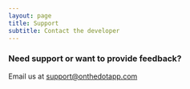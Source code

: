 ```yaml
---
layout: page
title: Support
subtitle: Contact the developer
---
```


### Need support or want to provide feedback? 

Email us at [support@onthedotapp.com](mailto:support@onthedotapp.com)
